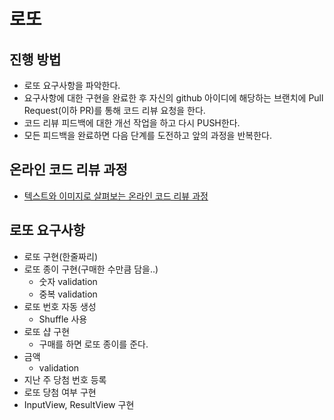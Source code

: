 # 로또

## 진행 방법

* 로또 요구사항을 파악한다.
* 요구사항에 대한 구현을 완료한 후 자신의 github 아이디에 해당하는 브랜치에 Pull Request(이하 PR)를 통해 코드 리뷰 요청을 한다.
* 코드 리뷰 피드백에 대한 개선 작업을 하고 다시 PUSH한다.
* 모든 피드백을 완료하면 다음 단계를 도전하고 앞의 과정을 반복한다.

## 온라인 코드 리뷰 과정

* [텍스트와 이미지로 살펴보는 온라인 코드 리뷰 과정](https://github.com/next-step/nextstep-docs/tree/master/codereview)

## 로또 요구사항

* 로또 구현(한줄짜리)
* 로또 종이 구현(구매한 수만큼 담을..)
    * 숫자 validation
    * 중복 validation
* 로또 번호 자동 생성
    * Shuffle 사용
* 로또 샵 구현
    * 구매를 하면 로또 종이를 준다.
* 금액
    * validation
* 지난 주 당첨 번호 등록
* 로또 당첨 여부 구현
* InputView, ResultView 구현
